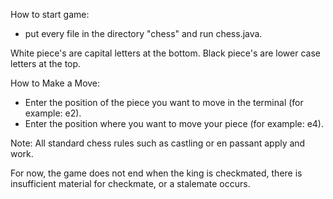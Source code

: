 How to start game:
  - put every file in the directory "chess" and run chess.java.

White piece's are capital letters at the bottom.
Black piece's are lower case letters at the top.

How to Make a Move:
  - Enter the position of the piece you want to move in the terminal (for example: e2).
  - Enter the position where you want to move your piece (for example: e4).

Note: All standard chess rules such as castling or en passant apply and work. 

For now, the game does not end when the king is checkmated, there is insufficient material for checkmate, or a stalemate occurs.
